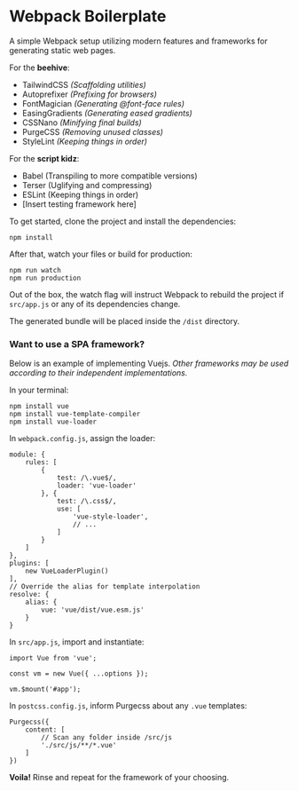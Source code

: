 # Webpack Boilerplate

A simple Webpack setup utilizing modern features and frameworks for generating static web pages.

For the **beehive**:

- TailwindCSS *(Scaffolding utilities)*
- Autoprefixer *(Prefixing for browsers)*
- FontMagician *(Generating @font-face rules)*
- EasingGradients *(Generating eased gradients)*
- CSSNano *(Minifying final builds)*
- PurgeCSS *(Removing unused classes)*
- StyleLint *(Keeping things in order)*

For the **script kidz**:

- Babel (Transpiling to more compatible versions)
- Terser (Uglifying and compressing)
- ESLint (Keeping things in order)
- [Insert testing framework here]

To get started, clone the project and install the dependencies:

```
npm install
```

After that, watch your files or build for production:

```
npm run watch
npm run production
```

Out of the box, the watch flag will instruct Webpack to rebuild the project if `src/app.js` or any of its dependencies change.

The generated bundle will be placed inside the `/dist` directory.

### Want to use a SPA framework?

Below is an example of implementing Vuejs. *Other frameworks may be used according to their independent implementations.*

In your terminal:

```
npm install vue
npm install vue-template-compiler
npm install vue-loader
```

In `webpack.config.js`, assign the loader:

```
module: {
	rules: [
		{
			test: /\.vue$/,
			loader: 'vue-loader'
		}, {
			test: /\.css$/,
			use: [
				'vue-style-loader',
				// ...
			]
		}
	]
},
plugins: [
	new VueLoaderPlugin()
],
// Override the alias for template interpolation
resolve: {
	alias: {
		vue: 'vue/dist/vue.esm.js'
	}
}
```

In `src/app.js`, import and instantiate:

```
import Vue from 'vue';

const vm = new Vue({ ...options });

vm.$mount('#app');
```

In `postcss.config.js`, inform Purgecss about any `.vue` templates:

```
Purgecss({
	content: [
		// Scan any folder inside /src/js
		'./src/js/**/*.vue'
	]
})
```

**Voila!** Rinse and repeat for the framework of your choosing.
